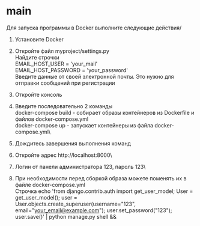 # main
Для запуска программы в Docker выполните следующие действия/
1. Установите Docker
2. Откройте файл myproject/settings.py\
   Найдите строчки\
   EMAIL_HOST_USER = 'your_mail'\
   EMAIL_HOST_PASSWORD = 'your_password'\
   Введите данные от своей электронной почты. Это нужно для отправки сообщений при регистрации

3. Откройте консоль
4. Введите последовательно 2 команды\
   docker-compose build  - собирает образы контейнеров из Dockerfile и файлов docker-compose.yml\
   docker-compose up  - запускает контейнеры из файла docker-compose.yml\

6. Дождитесь завершения выполнения команд
7. Откройте адрес http://localhost:8000\
8. Логин от панели администратора 123, пароль 123\
9. При необходимости перед сборкой образа можете поменять их в файле docker-compose.yml\
   Строчка  echo 'from django.contrib.auth import get_user_model; User = get_user_model(); user = User.objects.create_superuser(username=\"123\", email=\"your_email@example.com\"); user.set_password(\"123\"); user.save()' | python manage.py shell &&

   
    
